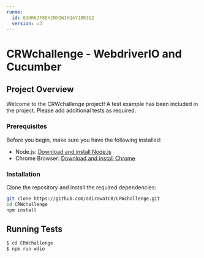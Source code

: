 ```yaml
---
runme:
  id: 01HR62F8EH2NXQW1HQ4Y18R3Q2
  version: v3
---
```


# CRWchallenge - WebdriverIO and Cucumber

## Project Overview

Welcome to the CRWchallenge project! A test example has been included in the project. Please add additional tests as required.

### Prerequisites

Before you begin, make sure you have the following installed:

- Node.js: [Download and install Node.js](https://nodejs.org/)
- Chrome Browser: [Download and install Chrome](https://www.google.com/chrome/)

### Installation

Clone the repository and install the required dependencies:

```bash {"id":"01HR62F8EH2NXQW1HQ4WJV7AXF"}
git clone https://github.com/adirawatCR/CRWchallenge.git
cd CRWchallenge
npm install
```

## Running Tests

```bash {"id":"01HR62GBNM3VY79P377TQ8GPFN"}
$ cd CRWchallenge
$ npm run wdio
```
